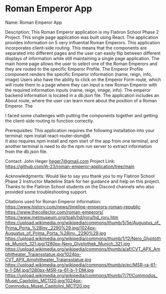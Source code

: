 # Roman Emperor App

Name: Roman Emperor App 

Description: This Roman Emperor application is my Flatiron School Phase 2 Project.  This single page application was built using React.  The application provides information on 5 very influential Roman Emperors.  This application incorporates client-side routing.  This means that the components are separated into different pages and the user can easily flip between different displays of information while still maintaining a single page application.  The main home page allows the user to select one of the Roman Emperors and they are routed to the specific Emperor Profile.  The Emperor Profile component renders the specific Emperor information (name, reign, info, image)  Users also have the ability to click on the Emperor Form route, which will route them to a page where they can input a new Roman Emperor with the required information inputs (name, reign, image, info).  The emperor backend information is located in a db.json file.  The application includes an About route, where the user can learn more about the position of a Roman Emperor.  The 

I faced some challenges with putting the components together and getting the client-side routing to function correctly.

Prerequisites: This application requires the following installation into your terminal:  npm install react-router-dom@6.  
It also requires npm install and npm start of the app from one terminal, and another terminal is need to do the npm run server to extract information from the db.json file.  

Contact:
John Heger
heger7@gmail.com
Project Link: https://github.com/jh-23/roman-emperor-application/tree/main

Acknowledgments:
Would like to say you thank you to my Flatiron School Phase 2 Instructor Madeline Stark for her guidance and help on this project.
Thanks to the Flatiron School students on the Discord channels who also provided some troubleshooting support.  

Citations used for Roman Emperor information:
https://www.history.com/news/timeline-emperors-roman-republic
https://www.thecollector.com/roman-emperors/
https://www.metmuseum.org/toah/hd/roru/hd_roru.htm
https://upload.wikimedia.org/wikipedia/commons/thumb/5/5e/Augustus_of_Prima_Porta_%28inv._2290%29.jpg/1024px-Augustus_of_Prima_Porta_%28inv._2290%29.jpg
https://upload.wikimedia.org/wikipedia/commons/thumb/1/12/Nero_Glyptothek_Munich_321.jpg/1280px-Nero_Glyptothek_Munich_321.jpg
https://upload.wikimedia.org/wikipedia/commons/thumb/a/af/CVT_APX_Amphitheater_Traiansstatue.jpg/1024px-CVT_APX_Amphitheater_Traiansstatue.jpg
https://upload.wikimedia.org/wikipedia/commons/thumb/e/ec/MSR-ra-61-b-1-DM.jpg/1280px-MSR-ra-61-b-1-DM.jpg
https://upload.wikimedia.org/wikipedia/commons/thumb/7/7f/Commodus_Musei_Capitolini_MC1120.jpg/1024px-Commodus_Musei_Capitolini_MC1120.jpg


